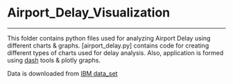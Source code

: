 # Airport_Delay_Visualization
---

This folder contains python files used for analyzing Airport Delay using different charts & graphs.
[airport_delay.py] contains code for creating different types of charts used for delay analysis. Also, application is formed using [dash](https://plotly.com/dash/) tools & plotly graphs. 

Data is downloaded from [IBM data_set](https://cf-courses-data.s3.us.cloud-object-storage.appdomain.cloud/IBMDeveloperSkillsNetwork-DV0101EN-SkillsNetwork/Data%20Files/airline_data.csv)